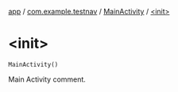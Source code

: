 [app](../../index.md) / [com.example.testnav](../index.md) / [MainActivity](index.md) / [&lt;init&gt;](./-init-.md)

# &lt;init&gt;

`MainActivity()`

Main Activity comment.

